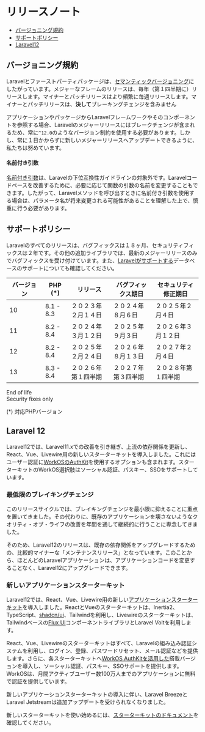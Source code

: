 # リリースノート

- [バージョニング規約](#versioning-scheme)
- [サポートポリシー](#support-policy)
- [Laravel12](#laravel-12)

<a name="versioning-scheme"></a>
## バージョニング規約

Laravelとファーストパーティパッケージは、[セマンティックバージョニング](https://semver.org)にしたがっています。メジャーなフレームのリリースは、毎年（第１四半期に）リリースします。マイナーとパッチリリースはより頻繁に毎週リリースします。マイナーとパッチリリースは、**決して**ブレーキングチェンジを含みません

アプリケーションやパッケージからLaravelフレームワークやそのコンポーネントを参照する場合、Laravelのメジャーリリースにはブレークチェンジが含まれるため、常に`^12.0`のようなバージョン制約を使用する必要があります。しかし、常に１日かからずに新しいメジャーリリースへアップデートできるように、私たちは努めています。

<a name="named-arguments"></a>
#### 名前付き引数

[名前付き引数](https://www.php.net/manual/ja/functions.arguments.php#functions.named-arguments)は、Laravelの下位互換性ガイドラインの対象外です。Laravelコードベースを改善するために、必要に応じて関数の引数の名前を変更することもできます。したがって、Laravelメソッドを呼び出すときに名前付き引数を使用する場合は、パラメータ名が将来変更される可能性があることを理解した上で、慎重に行う必要があります。

<a name="support-policy"></a>
## サポートポリシー

Laravelのすべてのリリースは、バグフィックスは１８ヶ月、セキュリティフィックスは２年です。その他の追加ライブラリでは、最新のメジャーリリースのみでバグフィックスを受け付けています。また、[Laravelがサポートする](/docs/{{version}}/database#introduction)データベースのサポートについても確認してください。

<div class="overflow-auto">

| バージョン 　　| PHP (*)   | リリース         | バグフィックス期日   | セキュリティ修正期日 　|
| ---------- | --------- | --------------- | --------------- | ---------------- |
| 10         | 8.1 - 8.3 | ２０２３年２月１４日 | ２０２４年８月６日   | ２０２５年２月４日   |
| 11         | 8.2 - 8.4 | ２０２４年３月１２日 | ２０２５年９月３日   | ２０２６年３月１２日  |
| 12         | 8.2 - 8.4 | ２０２５年２月２４日 | ２０２６年８月１３日  | ２０２７年２月４日   |
| 13         | 8.3 - 8.4 | ２０２６年第１四半期 | ２０２７年第３四半期  | ２０２８年第１四半期  |

</div>

<div class="version-colors">
    <div class="end-of-life">
        <div class="color-box"></div>
        <div>End of life</div>
    </div>
    <div class="security-fixes">
        <div class="color-box"></div>
        <div>Security fixes only</div>
    </div>
</div>

(*) 対応PHPバージョン

<a name="laravel-12"></a>
## Laravel 12

Laravel12では、Laravel11.xでの改善を引き継ぎ、上流の依存関係を更新し、React、Vue、Livewire用の新しいスターターキットを導入しました。これにはユーザー認証に[WorkOSのAuthKit](https://authkit.com)を使用するオプションも含まれます。スターターキットのWorkOS選択肢はソーシャル認証、パスキー、SSOをサポートしています。

<a name="minimal-breaking-changes"></a>
### 最低限のブレイキングチェンジ

このリリースサイクルでは、ブレイキングチェンジを最小限に抑えることに重点を置いてきました。その代わりに、既存のアプリケーションを壊さないようなクオリティ・オブ・ライフの改善を年間を通して継続的に行うことに専念してきました。

そのため、Laravel12のリリースは、既存の依存関係をアップグレードするための、比較的マイナーな「メンテナンスリリース」となっています。このことから、ほとんどのLaravelアプリケーションは、アプリケーションコードを変更することなく、Laravel12にアップグレードできます。

<a name="new-application-starter-kits"></a>
### 新しいアプリケーションスターターキット

Laravel12では、React、Vue、Livewire用の新しい[アプリケーションスターターキット](/docs/{{version}}/starter-kits)を導入しました。ReactとVueのスターターキットは、Inertia2、TypeScript、[shadcn/ui](https://ui.shadcn.com)、Tailwindを利用し、Livewireのスターターキットは、Tailwindベースの[Flux UI](https://fluxui.dev)コンポーネントライブラリとLaravel Voltを利用します。

React、Vue、Livewireのスターターキットはすべて、Laravelの組み込み認証システムを利用し、ログイン、登録、パスワードリセット、メール認証などを提供します。さらに、各スターターキットへ[WorkOS AuthKitを活用した](https://authkit.com)搭載バージョンを導入し、ソーシャル認証、パスキー、SSOサポートを提供します。WorkOSは、月間アクティブユーザー数100万人までのアプリケーションに無料で認証を提供しています。

新しいアプリケーションスターターキットの導入に伴い、Laravel BreezeとLaravel Jetstreamは追加アップデートを受けられなくなりました。

新しいスターターキットを使い始めるには、[スターターキットのドキュメント](/docs/{{version}}/starter-kits)を確認してください。
